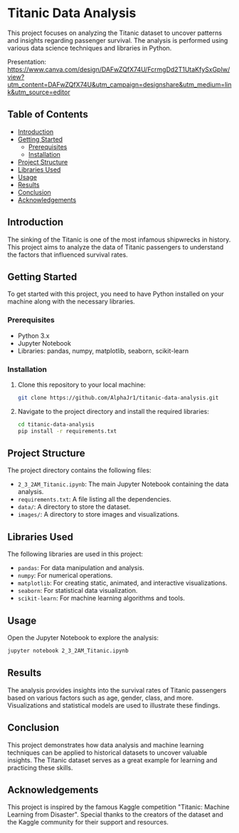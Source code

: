 # Titanic Data Analysis

This project focuses on analyzing the Titanic dataset to uncover patterns and insights regarding passenger survival. The analysis is performed using various data science techniques and libraries in Python.

Presentation:
https://www.canva.com/design/DAFwZQfX74U/FcrmgDd2T1UtaKfySxGpIw/view?utm_content=DAFwZQfX74U&utm_campaign=designshare&utm_medium=link&utm_source=editor

## Table of Contents
- [Introduction](#introduction)
- [Getting Started](#getting-started)
  - [Prerequisites](#prerequisites)
  - [Installation](#installation)
- [Project Structure](#project-structure)
- [Libraries Used](#libraries-used)
- [Usage](#usage)
- [Results](#results)
- [Conclusion](#conclusion)
- [Acknowledgements](#acknowledgements)

## Introduction
The sinking of the Titanic is one of the most infamous shipwrecks in history. This project aims to analyze the data of Titanic passengers to understand the factors that influenced survival rates.

## Getting Started
To get started with this project, you need to have Python installed on your machine along with the necessary libraries.

### Prerequisites
- Python 3.x
- Jupyter Notebook
- Libraries: pandas, numpy, matplotlib, seaborn, scikit-learn

### Installation
1. Clone this repository to your local machine:
    ```bash
    git clone https://github.com/AlphaJr1/titanic-data-analysis.git
    ```

2. Navigate to the project directory and install the required libraries:
    ```bash
    cd titanic-data-analysis
    pip install -r requirements.txt
    ```

## Project Structure
The project directory contains the following files:
- `2_3_2AM_Titanic.ipynb`: The main Jupyter Notebook containing the data analysis.
- `requirements.txt`: A file listing all the dependencies.
- `data/`: A directory to store the dataset.
- `images/`: A directory to store images and visualizations.

## Libraries Used
The following libraries are used in this project:
- `pandas`: For data manipulation and analysis.
- `numpy`: For numerical operations.
- `matplotlib`: For creating static, animated, and interactive visualizations.
- `seaborn`: For statistical data visualization.
- `scikit-learn`: For machine learning algorithms and tools.

## Usage
Open the Jupyter Notebook to explore the analysis:
```bash
jupyter notebook 2_3_2AM_Titanic.ipynb
```

## Results

The analysis provides insights into the survival rates of Titanic passengers based on various factors such as age, gender, class, and more. Visualizations and statistical models are used to illustrate these findings.

## Conclusion
This project demonstrates how data analysis and machine learning techniques can be applied to historical datasets to uncover valuable insights. The Titanic dataset serves as a great example for learning and practicing these skills.

## Acknowledgements
This project is inspired by the famous Kaggle competition "Titanic: Machine Learning from Disaster". Special thanks to the creators of the dataset and the Kaggle community for their support and resources.
